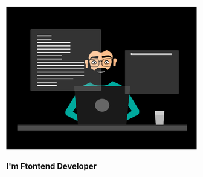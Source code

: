 [![Header](https://github.com/wan6sta/wan6sta/blob/main/assets/gif.gif)](https://github.com/wan6sta)

## I'm Ftontend Developer